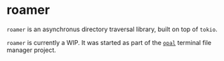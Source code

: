 # roamer
`roamer` is an asynchronus directory traversal library, built on top of `tokio`.

`roamer` is currently a WIP. It was started as part of the 
[`opal`](https://github.com/marc1/opal) terminal file manager project.
